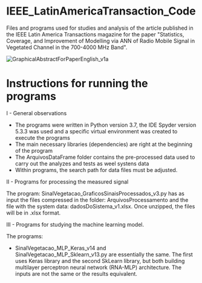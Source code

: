 # IEEE_LatinAmericaTransaction_Code
Files and programs used for studies and analysis of the article published in the IEEE Latin America Transactions magazine for the paper "Statistics, Coverage, and Improvement of Modelling via ANN of Radio Mobile Signal in Vegetated Channel in the 700-4000 MHz Band".

![GraphicalAbstractForPaperEnglish_v1a](https://github.com/PedroA-Vieira/IEEE_LatinAmericaTransaction_Code/assets/67390115/64812f0b-bffc-4974-af8b-2f634804da83)

# Instructions for running the programs
I - General observations

* The programs were written in Python version 3.7, the IDE Spyder version 5.3.3 was used and a specific virtual environment was created to execute the programs
* The main necessary libraries (dependencies) are right at the beginning of the program
* The ArquivosDataFrame folder contains the pre-processed data used to carry out the analyzes and tests as weel systens data
* Within programs, the search path for data files must be adjusted.

II - Programs for processing the measured signal

The program: SinalVegetacao_GraficosSinaisProcessados_v3.py has as input the files compressed in the folder: ArquivosProcessamento and the file with the system data: dadosDoSistema_v1.xlsx.
Once unzipped, the files will be in .xlsx format.

III - Programs for studying the machine learning model.

The programs:
* SinalVegetacao_MLP_Keras_v14 and SinalVegetacao_MLP_Sklearn_v13.py
are essentially the same. The first uses Keras library and the second SkLearn library, but both building multilayer perceptron neural network (RNA-MLP) architecture.
The inputs are not the same or the results equivalent.
